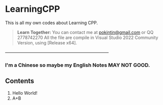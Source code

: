 # LearningCPP
This is all my own codes about Learning CPP.
> **Learn Together:** You can contact me at pokintin@gmail.com or QQ 2778742270
All the file are compile in Visual Studio 2022 Community Version, using [Release x64].

————————————————————————

### I'm a Chinese so maybe my English Notes MAY NOT GOOD.
## Contents
 
1. Hello World!
2. A+B